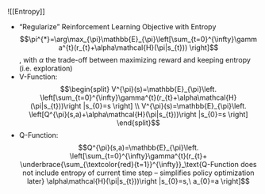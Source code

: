 ![[Entropy]]

- “Regularize” Reinforcement Learning Objective with Entropy$$\pi^{*}=\arg\max_{\pi}\mathbb{E}_{\pi}\left[\sum_{t=0}^{\infty}\gamma^{t}(r_{t}+\alpha\mathcal{H}(\pi|s_{t})) \right]$$, with $\alpha$ the trade-off between maximizing reward and keeping entropy (i.e. exploration)
- V-Function:$$\begin{split} V^{\pi}(s)=\mathbb{E}_{\pi}\left. \left[\sum_{t=0}^{\infty}\gamma^{t}(r_{t}+\alpha\mathcal{H}(\pi|s_{t}))\right |s_{0}=s \right] \\ V^{\pi}(s)=\mathbb{E}_{\pi}\left. \left[Q^{\pi}(s,a)+\alpha\mathcal{H}(\pi|s_{t}))\right |s_{0}=s \right] \end{split}$$
- Q-Function:$$Q^{\pi}(s,a)=\mathbb{E}_{\pi}\left. \left[\sum_{t=0}^{\infty}\gamma^{t}(r_{t}+ \underbrace{\sum_{\textcolor{red}{t=1}}^{\infty}}_\text{Q-Function does not include entropy of current time step – simplifies policy optimization later}  \alpha\mathcal{H}(\pi|s_{t}))\right |s_{0}=s,\ a_{0}=a \right]$$